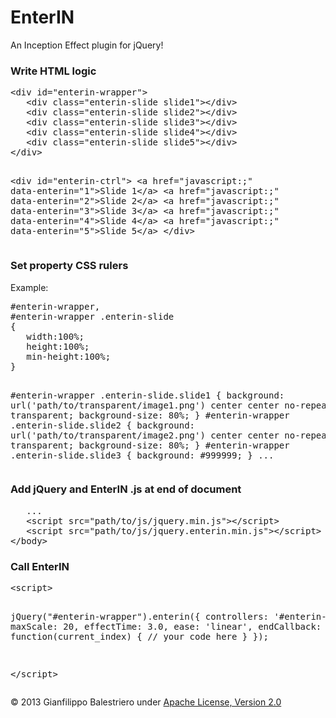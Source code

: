 EnterIN
=======

<quote>An Inception Effect plugin for jQuery!</quote>

<h3>Write HTML logic</h3>
<pre>
&lt;div id=&quot;enterin-wrapper&quot;&gt;
   &lt;div class=&quot;enterin-slide slide1&quot;&gt;&lt;/div&gt;
   &lt;div class=&quot;enterin-slide slide2&quot;&gt;&lt;/div&gt;
   &lt;div class=&quot;enterin-slide slide3&quot;&gt;&lt;/div&gt;
   &lt;div class=&quot;enterin-slide slide4&quot;&gt;&lt;/div&gt;
   &lt;div class=&quot;enterin-slide slide5&quot;&gt;&lt;/div&gt;
&lt;/div&gt;

&lt;div id=&quot;enterin-ctrl&quot;&gt;
   &lt;a href=&quot;javascript:;&quot; data-enterin=&quot;1&quot;&gt;Slide 1&lt;/a&gt;
   &lt;a href=&quot;javascript:;&quot; data-enterin=&quot;2&quot;&gt;Slide 2&lt;/a&gt;
   &lt;a href=&quot;javascript:;&quot; data-enterin=&quot;3&quot;&gt;Slide 3&lt;/a&gt;
   &lt;a href=&quot;javascript:;&quot; data-enterin=&quot;4&quot;&gt;Slide 4&lt;/a&gt;
   &lt;a href=&quot;javascript:;&quot; data-enterin=&quot;5&quot;&gt;Slide 5&lt;/a&gt;
&lt;/div&gt;
</pre>							

<h3>Set property CSS rulers</h3>
Example:
<br>
<pre>
#enterin-wrapper,
#enterin-wrapper .enterin-slide
{
   width:100%;
   height:100%;
   min-height:100%;
}

#enterin-wrapper .enterin-slide.slide1 {
   background: url('path/to/transparent/image1.png') center center no-repeat transparent;
   background-size: 80%;
}
#enterin-wrapper .enterin-slide.slide2 {
   background: url('path/to/transparent/image2.png') center center no-repeat transparent;
   background-size: 80%;
}
#enterin-wrapper .enterin-slide.slide3 {
   background: #999999;
}
...
</pre>					

<h3>Add jQuery and EnterIN .js at end of document</h3>
<pre>
   ...
   &lt;script src=&quot;path/to/js/jquery.min.js&quot;&gt;&lt;/script&gt;
   &lt;script src=&quot;path/to/js/jquery.enterin.min.js&quot;&gt;&lt;/script&gt;
&lt;/body&gt;
</pre>	

<h3>Call EnterIN</h3>
<pre>
&lt;script&gt;

jQuery("#enterin-wrapper").enterin({
   controllers:	'#enterin-ctrl',
   maxScale: 20,
   effectTime: 3.0,
   ease: 'linear',
   endCallback:	function(current_index) {
      // your code here
   }
});

&lt;/script&gt;
</pre>	

&copy; 2013 Gianfilippo Balestriero under <a target="_blank" href="http://www.apache.org/licenses/LICENSE-2.0">Apache License, Version 2.0</a>
